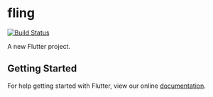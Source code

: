 
# fling
[![Build Status](https://travis-ci.org/swissonid/fling.svg?branch=master)](https://travis-ci.org/swissonid/fling)

A new Flutter project.

## Getting Started

For help getting started with Flutter, view our online
[documentation](http://flutter.io/).
